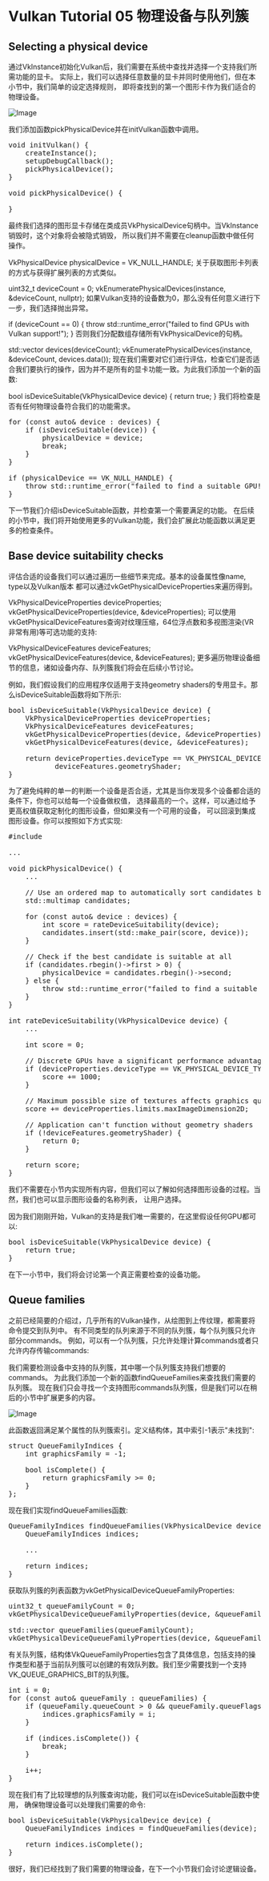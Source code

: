 # Vulkan Tutorial 05 物理设备与队列簇

## Selecting a physical device

通过VkInstance初始化Vulkan后，我们需要在系统中查找并选择一个支持我们所需功能的显卡。
实际上，我们可以选择任意数量的显卡并同时使用他们，但在本小节中，我们简单的设定选择规则，
即将查找到的第一个图形卡作为我们适合的物理设备。

 ![Image](pic/5_1.png)
 
我们添加函数pickPhysicalDevice并在initVulkan函数中调用。

<pre>
void initVulkan() {
    createInstance();
    setupDebugCallback();
    pickPhysicalDevice();
}

void pickPhysicalDevice() {

}
</pre>

最终我们选择的图形显卡存储在类成员VkPhysicalDevice句柄中。当VkInstance销毁时，这个对象将会被隐式销毁，
所以我们并不需要在cleanup函数中做任何操作。

VkPhysicalDevice physicalDevice = VK_NULL_HANDLE;
关于获取图形卡列表的方式与获得扩展列表的方式类似。

uint32_t deviceCount = 0;
vkEnumeratePhysicalDevices(instance, &deviceCount, nullptr);
如果Vulkan支持的设备数为0，那么没有任何意义进行下一步，我们选择抛出异常。

if (deviceCount == 0) {
    throw std::runtime_error("failed to find GPUs with Vulkan support!");
}
否则我们分配数组存储所有VkPhysicalDevice的句柄。

std::vector<VkPhysicalDevice> devices(deviceCount);
vkEnumeratePhysicalDevices(instance, &deviceCount, devices.data());
现在我们需要对它们进行评估，检查它们是否适合我们要执行的操作，因为并不是所有的显卡功能一致。为此我们添加一个新的函数:

bool isDeviceSuitable(VkPhysicalDevice device) {
    return true;
}
我们将检查是否有任何物理设备符合我们的功能需求。

<pre>
for (const auto& device : devices) {
    if (isDeviceSuitable(device)) {
        physicalDevice = device;
        break;
    }
}

if (physicalDevice == VK_NULL_HANDLE) {
    throw std::runtime_error("failed to find a suitable GPU!");
}
</pre>

下一节我们介绍isDeviceSuitable函数，并检查第一个需要满足的功能。
在后续的小节中，我们将开始使用更多的Vulkan功能，我们会扩展此功能函数以满足更多的检查条件。

## Base device suitability checks

评估合适的设备我们可以通过遍历一些细节来完成。基本的设备属性像name, type以及Vulkan版本
都可以通过vkGetPhysicalDeviceProperties来遍历得到。

VkPhysicalDeviceProperties deviceProperties;
vkGetPhysicalDeviceProperties(device, &deviceProperties);
可以使用vkGetPhysicalDeviceFeatures查询对纹理压缩，64位浮点数和多视图渲染(VR非常有用)等可选功能的支持:

VkPhysicalDeviceFeatures deviceFeatures;
vkGetPhysicalDeviceFeatures(device, &deviceFeatures);
更多遍历物理设备细节的信息，诸如设备内存、队列簇我们将会在后续小节讨论。

例如，我们假设我们的应用程序仅适用于支持geometry shaders的专用显卡。那么isDeviceSuitable函数将如下所示:

<pre>
bool isDeviceSuitable(VkPhysicalDevice device) {
    VkPhysicalDeviceProperties deviceProperties;
    VkPhysicalDeviceFeatures deviceFeatures;
    vkGetPhysicalDeviceProperties(device, &deviceProperties);
    vkGetPhysicalDeviceFeatures(device, &deviceFeatures);

    return deviceProperties.deviceType == VK_PHYSICAL_DEVICE_TYPE_DISCRETE_GPU &&
           deviceFeatures.geometryShader;
}
</pre>

为了避免纯粹的单一的判断一个设备是否合适，尤其是当你发现多个设备都合适的条件下，你也可以给每一个设备做权值，
选择最高的一个。这样，可以通过给予更高权值获取定制化的图形设备，但如果没有一个可用的设备，
可以回滚到集成图形设备。你可以按照如下方式实现:

<pre>
#include <map>

...

void pickPhysicalDevice() {
    ...

    // Use an ordered map to automatically sort candidates by increasing score
    std::multimap<int, VkPhysicalDevice> candidates;

    for (const auto& device : devices) {
        int score = rateDeviceSuitability(device);
        candidates.insert(std::make_pair(score, device));
    }

    // Check if the best candidate is suitable at all
    if (candidates.rbegin()->first > 0) {
        physicalDevice = candidates.rbegin()->second;
    } else {
        throw std::runtime_error("failed to find a suitable GPU!");
    }
}

int rateDeviceSuitability(VkPhysicalDevice device) {
    ...

    int score = 0;

    // Discrete GPUs have a significant performance advantage
    if (deviceProperties.deviceType == VK_PHYSICAL_DEVICE_TYPE_DISCRETE_GPU) {
        score += 1000;
    }

    // Maximum possible size of textures affects graphics quality
    score += deviceProperties.limits.maxImageDimension2D;

    // Application can't function without geometry shaders
    if (!deviceFeatures.geometryShader) {
        return 0;
    }

    return score;
}
</pre>

我们不需要在小节内实现所有内容，但我们可以了解如何选择图形设备的过程。当然，我们也可以显示图形设备的名称列表，
让用户选择。

 
因为我们刚刚开始，Vulkan的支持是我们唯一需要的，在这里假设任何GPU都可以:

<pre>
bool isDeviceSuitable(VkPhysicalDevice device) {
    return true;
}
</pre>

在下一小节中，我们将会讨论第一个真正需要检查的设备功能。

## Queue families
之前已经简要的介绍过，几乎所有的Vulkan操作，从绘图到上传纹理，都需要将命令提交到队列中。
有不同类型的队列来源于不同的队列簇，每个队列簇只允许部分commands。
例如，可以有一个队列簇，只允许处理计算commands或者只允许内存传输commands:


我们需要检测设备中支持的队列簇，其中哪一个队列簇支持我们想要的commands。
为此我们添加一个新的函数findQueueFamilies来查找我们需要的队列簇。
现在我们只会寻找一个支持图形commands队列簇，但是我们可以在稍后的小节中扩展更多的内容。

 ![Image](pic/5_2.png)

此函数返回满足某个属性的队列簇索引。定义结构体，其中索引-1表示"未找到":

<pre>
struct QueueFamilyIndices {
    int graphicsFamily = -1;

    bool isComplete() {
        return graphicsFamily >= 0;
    }
};
</pre>

现在我们实现findQueueFamilies函数:

<pre>
QueueFamilyIndices findQueueFamilies(VkPhysicalDevice device) {
    QueueFamilyIndices indices;

    ...

    return indices;
}
</pre>

获取队列簇的列表函数为vkGetPhysicalDeviceQueueFamilyProperties:

<pre>
uint32_t queueFamilyCount = 0;
vkGetPhysicalDeviceQueueFamilyProperties(device, &queueFamilyCount, nullptr);

std::vector<VkQueueFamilyProperties> queueFamilies(queueFamilyCount);
vkGetPhysicalDeviceQueueFamilyProperties(device, &queueFamilyCount, queueFamilies.data());
</pre>

有关队列簇，结构体VkQueueFamilyProperties包含了具体信息，包括支持的操作类型和基于当前队列簇可以创建的有效队列数。我们至少需要找到一个支持VK_QUEUE_GRAPHICS_BIT的队列簇。

<pre>
int i = 0;
for (const auto& queueFamily : queueFamilies) {
    if (queueFamily.queueCount > 0 && queueFamily.queueFlags & VK_QUEUE_GRAPHICS_BIT) {
        indices.graphicsFamily = i;
    }

    if (indices.isComplete()) {
        break;
    }

    i++;
}
</pre>

现在我们有了比较理想的队列簇查询功能，我们可以在isDeviceSuitable函数中使用，
确保物理设备可以处理我们需要的命令:

<pre>
bool isDeviceSuitable(VkPhysicalDevice device) {
    QueueFamilyIndices indices = findQueueFamilies(device);

    return indices.isComplete();
}
</pre>

很好，我们已经找到了我们需要的物理设备，在下一个小节我们会讨论逻辑设备。